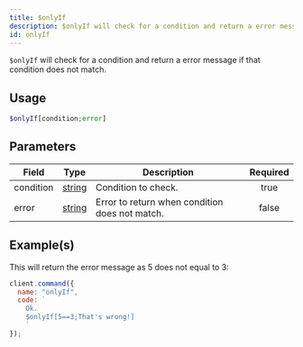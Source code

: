 ```yaml
---
title: $onlyIf
description: $onlyIf will check for a condition and return a error message if that condition does not match.
id: onlyIf
---
```


`$onlyIf` will check for a condition and return a error message if that condition does not match.

## Usage

```php
$onlyIf[condition;error]
```

## Parameters

| Field     | Type                                                                                              | Description                                    | Required |
| --------- | ------------------------------------------------------------------------------------------------- | ---------------------------------------------- | :------: |
| condition | [string](https://developer.mozilla.org/en-US/docs/Web/JavaScript/Reference/Global_Objects/String) | Condition to check.                            |   true   |
| error     | [string](https://developer.mozilla.org/en-US/docs/Web/JavaScript/Reference/Global_Objects/String) | Error to return when condition does not match. |  false   |

## Example(s)

This will return the error message as 5 does not equal to 3:

```javascript
client.command({
  name: "onlyIf",
  code: `
    Ok.
    $onlyIf[5==3;That's wrong!]
    `
});
```
